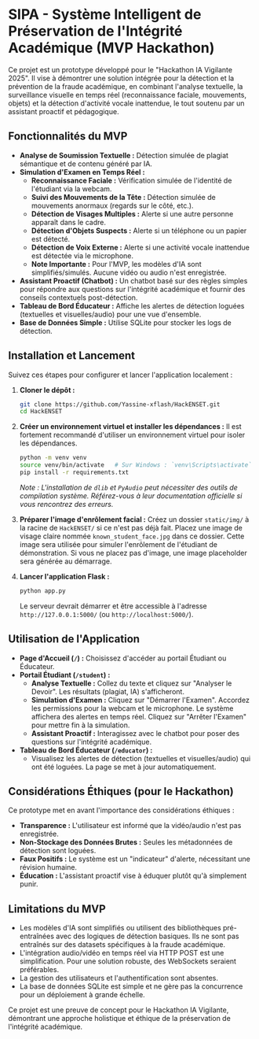 # SIPA - Système Intelligent de Préservation de l'Intégrité Académique (MVP Hackathon)

Ce projet est un prototype développé pour le "Hackathon IA Vigilante 2025". Il vise à démontrer une solution intégrée pour la détection et la prévention de la fraude académique, en combinant l'analyse textuelle, la surveillance visuelle en temps réel (reconnaissance faciale, mouvements, objets) et la détection d'activité vocale inattendue, le tout soutenu par un assistant proactif et pédagogique.

## Fonctionnalités du MVP

* **Analyse de Soumission Textuelle :** Détection simulée de plagiat sémantique et de contenu généré par IA.
* **Simulation d'Examen en Temps Réel :**
    * **Reconnaissance Faciale :** Vérification simulée de l'identité de l'étudiant via la webcam.
    * **Suivi des Mouvements de la Tête :** Détection simulée de mouvements anormaux (regards sur le côté, etc.).
    * **Détection de Visages Multiples :** Alerte si une autre personne apparaît dans le cadre.
    * **Détection d'Objets Suspects :** Alerte si un téléphone ou un papier est détecté.
    * **Détection de Voix Externe :** Alerte si une activité vocale inattendue est détectée via le microphone.
    * **Note Importante :** Pour l'MVP, les modèles d'IA sont simplifiés/simulés. Aucune vidéo ou audio n'est enregistrée.
* **Assistant Proactif (Chatbot) :** Un chatbot basé sur des règles simples pour répondre aux questions sur l'intégrité académique et fournir des conseils contextuels post-détection.
* **Tableau de Bord Éducateur :** Affiche les alertes de détection loguées (textuelles et visuelles/audio) pour une vue d'ensemble.
* **Base de Données Simple :** Utilise SQLite pour stocker les logs de détection.

## Installation et Lancement

Suivez ces étapes pour configurer et lancer l'application localement :

1.  **Cloner le dépôt :**
    ```bash
    git clone https://github.com/Yassine-xflash/HackENSET.git
    cd HackENSET
    ```

2.  **Créer un environnement virtuel et installer les dépendances :**
    Il est fortement recommandé d'utiliser un environnement virtuel pour isoler les dépendances.
    ```bash
    python -m venv venv
    source venv/bin/activate   # Sur Windows : `venv\Scripts\activate`
    pip install -r requirements.txt
    ```
    *Note : L'installation de `dlib` et `PyAudio` peut nécessiter des outils de compilation système. Référez-vous à leur documentation officielle si vous rencontrez des erreurs.*

3.  **Préparer l'image d'enrôlement facial :**
    Créez un dossier `static/img/` à la racine de `HackENSET/` si ce n'est pas déjà fait.
    Placez une image de visage claire nommée `known_student_face.jpg` dans ce dossier. Cette image sera utilisée pour simuler l'enrôlement de l'étudiant de démonstration. Si vous ne placez pas d'image, une image placeholder sera générée au démarrage.

4.  **Lancer l'application Flask :**
    ```bash
    python app.py
    ```
    Le serveur devrait démarrer et être accessible à l'adresse `http://127.0.0.1:5000/` (ou `http://localhost:5000/`).

## Utilisation de l'Application

* **Page d'Accueil (`/`) :** Choisissez d'accéder au portail Étudiant ou Éducateur.
* **Portail Étudiant (`/student`) :**
    * **Analyse Textuelle :** Collez du texte et cliquez sur "Analyser le Devoir". Les résultats (plagiat, IA) s'afficheront.
    * **Simulation d'Examen :** Cliquez sur "Démarrer l'Examen". Accordez les permissions pour la webcam et le microphone. Le système affichera des alertes en temps réel. Cliquez sur "Arrêter l'Examen" pour mettre fin à la simulation.
    * **Assistant Proactif :** Interagissez avec le chatbot pour poser des questions sur l'intégrité académique.
* **Tableau de Bord Éducateur (`/educator`) :**
    * Visualisez les alertes de détection (textuelles et visuelles/audio) qui ont été loguées. La page se met à jour automatiquement.

## Considérations Éthiques (pour le Hackathon)

Ce prototype met en avant l'importance des considérations éthiques :
* **Transparence :** L'utilisateur est informé que la vidéo/audio n'est pas enregistrée.
* **Non-Stockage des Données Brutes :** Seules les métadonnées de détection sont loguées.
* **Faux Positifs :** Le système est un "indicateur" d'alerte, nécessitant une révision humaine.
* **Éducation :** L'assistant proactif vise à éduquer plutôt qu'à simplement punir.

## Limitations du MVP

* Les modèles d'IA sont simplifiés ou utilisent des bibliothèques pré-entraînées avec des logiques de détection basiques. Ils ne sont pas entraînés sur des datasets spécifiques à la fraude académique.
* L'intégration audio/vidéo en temps réel via HTTP POST est une simplification. Pour une solution robuste, des WebSockets seraient préférables.
* La gestion des utilisateurs et l'authentification sont absentes.
* La base de données SQLite est simple et ne gère pas la concurrence pour un déploiement à grande échelle.

Ce projet est une preuve de concept pour le Hackathon IA Vigilante, démontrant une approche holistique et éthique de la préservation de l'intégrité académique.
